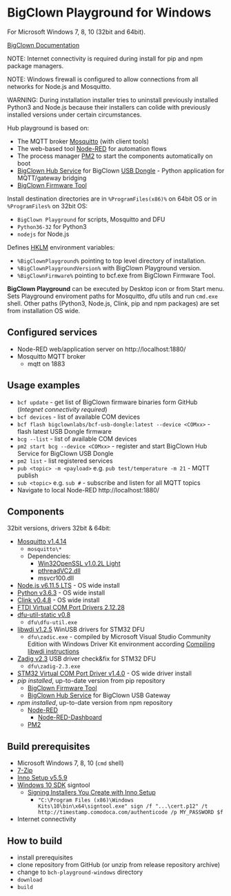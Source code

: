 # BigClown Playground for Windows
For Microsoft Windows 7, 8, 10 (32bit and 64bit).

[BigClown Documentation](https://doc.bigclown.com/)

NOTE: Internet connectivity is required during install for pip and npm package managers.

NOTE: Windows firewall is configured to allow connections from all networks for Node.js and Mosquitto.

WARNING: During installation installer tries to uninstall previously installed Python3 and Node.js because their installers can colide with previously installed versions under certain circumstances.

Hub playground is based on:
  * The MQTT broker [Mosquitto](https://mosquitto.org) (with client tools)
  * The web-based tool [Node-RED](https://nodered.org) for automation flows
  * The process manager [PM2](http://pm2.keymetrics.io) to start the components automatically on boot
  * [BigClown Hub Service](https://github.com/bigclownlabs/bch-usb-gateway/) for BigClown [USB Dongle](https://shop.bigclown.com/products/usb-dongle) - Python application for MQTT/gateway bridging
  * [BigClown Firmware Tool](https://github.com/bigclownlabs/bch-firmware-tool/)

Install destination directories are in `%ProgramFiles(x86)%` on 64bit OS or in `%ProgramFiles%` on 32bit OS:

  * `BigClown Playground` for scripts, Mosquitto and DFU
  * `Python36-32` for Python3
  * `nodejs` for Node.js

Defines [HKLM](https://www.google.com/search?q=hklm) environment variables:

  * `%BigClownPlayground%` pointing to top level directory of installation.
  * `%BigClownPlaygroundVersion%` with BigClown Playground version.
  * `%BigClownFirmware%` pointing to bcf.exe from BigClown Firmware Tool.

**BigClown Playground** can be executed by Desktop icon or from Start menu. Sets Playground enviroment paths for Mosquitto, dfu utils and run `cmd.exe` shell. Other paths (Python3, Node.js, Clink, pip and npm packages) are set from installation OS wide.


## Configured services

  * Node-RED web/application server on http://localhost:1880/
  * Mosquitto MQTT broker
    * mqtt on 1883


## Usage examples

  * `bcf update` - get list of BigClown firmware binaries form GitHub (*Integnet connectivity required*)
  * `bcf devices` - list of available COM devices
  * `bcf flash bigclownlabs/bcf-usb-dongle:latest --device <COMxx>` - flash latest USB Dongle firmware
  * `bcg --list` - list of available COM devices
  * `pm2 start bcg --device <COMxx>` - register and start BigClown Hub Service for BigClown USB Dongle
  * `pm2 list` - list registered services
  * `pub <topic> -m <payload>` e.g. `pub test/temperature -m 21` - MQTT publish 
  * `sub <topic>` e.g. `sub #` - subscribe and listen for all MQTT topics
  * Navigate to local Node-RED http://localhost:1880/


## Components 
32bit versions, drivers 32bit & 64bit:
  * [Mosquitto v1.4.14](https://mosquitto.org)
    * `mosquitto\*`
    * Dependencies:
      * [Win32OpenSSL v1.0.2L Light](https://slproweb.com/products/Win32OpenSSL.html)
      * [pthreadVC2.dll](https://www.sourceware.org/pub/pthreads-win32/dll-latest/dll/x86/pthreadVC2.dll)
      * msvcr100.dll
  * [Node.js v6.11.5 LTS](https://nodejs.org/en/download/) - OS wide install
  * [Python v3.6.3](https://www.python.org/downloads/) - OS wide install
  * [Clink v0.4.8](https://github.com/mridgers/clink/) - OS wide install
  * [FTDI Virtual COM Port Drivers 2.12.28](http://www.ftdichip.com/Drivers/VCP.htm)
  * [dfu-util-static v0.8](https://sourceforge.net/projects/dfu-util/files/dfu-util-0.8-binaries/win32-mingw32/)
    * `dfu\dfu-util.exe`
  * [libwdi v1.2.5](https://github.com/pbatard/libwdi) WinUSB drivers for STM32 DFU
    * `dfu\zadic.exe` - compiled by Microsoft Visual Studio Community Edition with Windows Driver Kit environment according [Compiling libwdi instructions](https://github.com/pbatard/libwdi/wiki/Compiling-and-debugging-libwdi-or-Zadig)
  * [Zadig v2.3](http://zadig.akeo.ie/) USB driver check&fix for STM32 DFU
    * `dfu\zadig-2.3.exe`
  * [STM32 Virtual COM Port Driver v1.4.0](http://www.st.com/en/development-tools/stsw-stm32102.html) - OS wide driver install
  * *pip installed*, up-to-date version from pip repository
    * [BigClown Firmware Tool](https://github.com/bigclownlabs/bch-firmware-tool/)
    * [BigClown Hub Service](https://github.com/bigclownlabs/bch-usb-gateway) for BigClown USB Gateway
  * *npm installed*, up-to-date version from npm repository
    * [Node-RED](https://nodered.org/)
      * [Node-RED-Dashboard](https://github.com/node-red/node-red-dashboard)
    * [PM2](http://pm2.keymetrics.io/)


## Build prerequisites

  * Microsoft Windows 7, 8, 10 (`cmd` shell)
  * [7-Zip](http://www.7-zip.org/download.html)
  * [Inno Setup v5.5.9](http://www.jrsoftware.org/isinfo.php)
  * [Windows 10 SDK](https://go.microsoft.com/fwlink/?LinkID=698771) signtool
    * [Signing Installers You Create with Inno Setup](http://revolution.screenstepslive.com/s/revolution/m/10695/l/563371-signing-installers-you-create-with-inno-setup)
      * `"C:\Program Files (x86)\Windows Kits\10\bin\x64\signtool.exe" sign /f "...\cert.p12" /t http://timestamp.comodoca.com/authenticode /p MY_PASSWORD $f`
  * Internet connectivity


## How to build

  * install prerequisites
  * clone repository from GitHub (or unzip from release repository archive)
  * change to `bch-playground-windows` directory
  * `download`
  * `build`
